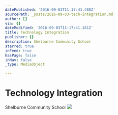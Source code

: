 ```yaml
---
datePublished: '2016-09-03T11:17:41.488Z'
sourcePath: _posts/2016-09-03-tech-integration.md
author: []
via: {}
dateModified: '2016-09-03T11:17:41.181Z'
title: Technology Integration
publisher: {}
description: Shelburne Community School
starred: true
inFeed: true
hasPage: false
inNav: false
_type: MediaObject

---
```

# Technology Integration

Shelburne Community School
![](https://the-grid-user-content.s3-us-west-2.amazonaws.com/40cc0e67-2a78-4dd2-ab5d-00be8ec37caa.jpg)